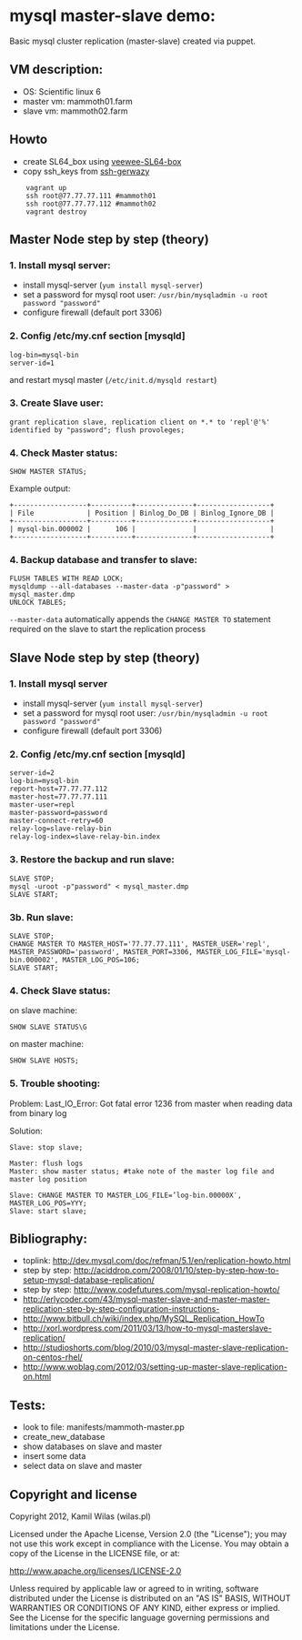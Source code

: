 # mysql master-slave demo:

Basic mysql cluster replication (master-slave) created via puppet.

## VM description:

 - OS: Scientific linux 6
 - master vm: mammoth01.farm
 - slave vm: mammoth02.farm


## Howto

 - create SL64_box using [veewee-SL64-box](https://github.com/wilas/veewee-SL64-box)
 - copy ssh_keys from [ssh-gerwazy](https://github.com/wilas/ssh-gerwazy)

```
    vagrant up
    ssh root@77.77.77.111 #mammoth01
    ssh root@77.77.77.112 #mammoth02
    vagrant destroy
```

## Master Node step by step (theory)

### 1. Install mysql server:

 - install mysql-server (`yum install mysql-server`)
 - set a password for mysql root user: `/usr/bin/mysqladmin -u root password "password"`
 - configure firewall (default port 3306)

### 2. Config /etc/my.cnf section [mysqld]

    log-bin=mysql-bin
    server-id=1

and restart mysql master (`/etc/init.d/mysqld restart`)

### 3. Create Slave user:

    grant replication slave, replication client on *.* to 'repl'@'%' identified by "password"; flush provoleges;

### 4. Check Master status:

    SHOW MASTER STATUS;

Example output:

    +------------------+----------+--------------+------------------+
    | File             | Position | Binlog_Do_DB | Binlog_Ignore_DB |
    +------------------+----------+--------------+------------------+
    | mysql-bin.000002 |      106 |              |                  |
    +------------------+----------+--------------+------------------+

### 4. Backup database and transfer to slave:

    FLUSH TABLES WITH READ LOCK;
    mysqldump --all-databases --master-data -p"password" > mysql_master.dmp
    UNLOCK TABLES;

`--master-data`  automatically appends the `CHANGE MASTER TO` statement required on the slave to start the replication process


## Slave Node step by step (theory)

### 1. Install mysql server

 - install mysql-server (`yum install mysql-server`)
 - set a password for mysql root user: `/usr/bin/mysqladmin -u root password "password"`
 - configure firewall (default port 3306)

### 2. Config /etc/my.cnf section [mysqld]

    server-id=2
    log-bin=mysql-bin
    report-host=77.77.77.112
    master-host=77.77.77.111
    master-user=repl
    master-password=password
    master-connect-retry=60
    relay-log=slave-relay-bin
    relay-log-index=slave-relay-bin.index

### 3. Restore the backup and run slave:

    SLAVE STOP;
    mysql -uroot -p"password" < mysql_master.dmp
    SLAVE START;

### 3b. Run slave:

    SLAVE STOP;
    CHANGE MASTER TO MASTER_HOST='77.77.77.111', MASTER_USER='repl', MASTER_PASSWORD='password', MASTER_PORT=3306, MASTER_LOG_FILE='mysql-bin.000002', MASTER_LOG_POS=106;
    SLAVE START;

### 4. Check Slave status:

on slave machine:

    SHOW SLAVE STATUS\G

on master machine:

    SHOW SLAVE HOSTS;

### 5. Trouble shooting:

Problem:
Last_IO_Error: Got fatal error 1236 from master when reading data from binary log

Solution:

    Slave: stop slave;

    Master: flush logs
    Master: show master status; #take note of the master log file and master log position

    Slave: CHANGE MASTER TO MASTER_LOG_FILE=’log-bin.00000X′, MASTER_LOG_POS=YYY;
    Slave: start slave;

## Bibliography:

- toplink: http://dev.mysql.com/doc/refman/5.1/en/replication-howto.html
- step by step: http://aciddrop.com/2008/01/10/step-by-step-how-to-setup-mysql-database-replication/
- step by step: http://www.codefutures.com/mysql-replication-howto/
- http://erlycoder.com/43/mysql-master-slave-and-master-master-replication-step-by-step-configuration-instructions-
- http://www.bitbull.ch/wiki/index.php/MySQL_Replication_HowTo
- http://xorl.wordpress.com/2011/03/13/how-to-mysql-masterslave-replication/
- http://studioshorts.com/blog/2010/03/mysql-master-slave-replication-on-centos-rhel/
- http://www.woblag.com/2012/03/setting-up-master-slave-replication-on.html


## Tests:
- look to file: manifests/mammoth-master.pp
- create_new_database
- show databases on slave and master
- insert some data
- select data on slave and master

## Copyright and license

Copyright 2012, Kamil Wilas (wilas.pl)

Licensed under the Apache License, Version 2.0 (the "License");
you may not use this work except in compliance with the License.
You may obtain a copy of the License in the LICENSE file, or at:

   http://www.apache.org/licenses/LICENSE-2.0

Unless required by applicable law or agreed to in writing, software
distributed under the License is distributed on an "AS IS" BASIS,
WITHOUT WARRANTIES OR CONDITIONS OF ANY KIND, either express or implied.
See the License for the specific language governing permissions and
limitations under the License.

